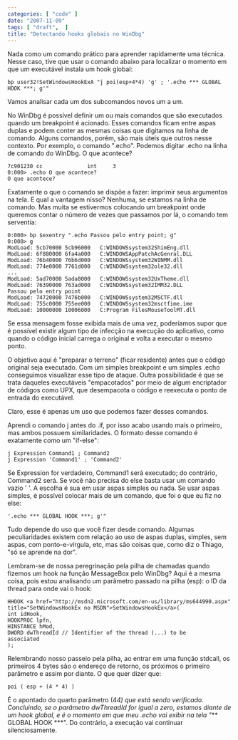 ```yaml
---
categories: [ "code" ]
date: "2007-11-09"
tags: [ "draft",  ]
title: "Detectando hooks globais no WinDbg"
---
```

Nada como um comando prático para aprender rapidamente uma
técnica. Nesse caso, tive que usar o comando abaixo para localizar o
momento em que um executável instala um hook global:

    
    bp user32!SetWindowsHookExA "j poi(esp+4*4) 'g' ; '.echo *** GLOBAL
    HOOK ***; g'"

Vamos analisar cada um dos subcomandos novos um a um.

No WinDbg é possível definir um ou mais comandos que são executados
quando um breakpoint é acionado. Esses comandos ficam entre aspas duplas
e podem conter as mesmas coisas que digitamos na linha de comando. Alguns
comandos, porém, são mais úteis que outros nesse contexto. Por exemplo,
o comando ".echo". Podemos digitar .echo na linha de comando do WinDbg. O
que acontece?

    
    7c901230 cc              int     3
    0:000> .echo O que acontece?
    O que acontece?

Exatamente o que o comando se dispõe a fazer: imprimir seus argumentos
na tela. E qual a vantagem nisso? Nenhuma, se estamos na linha de
comando. Mas muita se estivermos colocando um breakpoint onde queremos
contar o número de vezes que passamos por lá, o comando tem serventia:

    
    0:000> bp $exentry ".echo Passou pelo entry point; g"
    0:000> g
    ModLoad: 5cb70000 5cb96000   C:WINDOWSsystem32ShimEng.dll
    ModLoad: 6f880000 6fa4a000   C:WINDOWSAppPatchAcGenral.DLL
    ModLoad: 76b40000 76b6d000   C:WINDOWSsystem32WINMM.dll
    ModLoad: 774e0000 7761d000   C:WINDOWSsystem32ole32.dll
    ...
    ModLoad: 5ad70000 5ada8000   C:WINDOWSsystem32UxTheme.dll
    ModLoad: 76390000 763ad000   C:WINDOWSsystem32IMM32.DLL
    Passou pelo entry point
    ModLoad: 74720000 7476b000   C:WINDOWSsystem32MSCTF.dll
    ModLoad: 755c0000 755ee000   C:WINDOWSsystem32msctfime.ime
    ModLoad: 10000000 10006000   C:Program FilesMouseToolMT.dll

Se essa mensagem fosse exibida mais de uma vez, poderíamos supor que é
possível existir algum tipo de infecção na execução do aplicativo,
como quando o código inicial carrega o original e volta a executar o
mesmo ponto.

O objetivo aqui é "preparar o terreno" (ficar residente) antes que o
código original seja executado. Com um simples breakpoint e um simples
.echo conseguimos visualizar esse tipo de ataque. Outra possibilidade
é que se trata daqueles executáveis "empacotados" por meio de algum
encriptador de códigos como UPX, que desempacota o código e reexecuta
o ponto de entrada do executável.

Claro, esse é apenas um uso que podemos fazer desses comandos.

Aprendi o comando j antes do .if, por isso acabo usando mais o primeiro,
mas ambos possuem similaridades. O formato desse comando é exatamente
como um "if-else":

    
    j Expression Command1 ; Command2
    j Expression 'Command1' ; 'Command2'

Se Expression for verdadeiro, Command1 será executado; do contrário,
Command2 será. Se você não precisa do else basta usar um comando
vazio ' '. A escolha é sua em usar aspas simples ou nada. Se usar aspas
simples, é possível colocar mais de um comando, que foi o que eu fiz
no else:

    
    '.echo *** GLOBAL HOOK ***; g'"

Tudo depende do uso que você fizer desde comando. Algumas peculiaridades
existem com relação ao uso de aspas duplas, simples, sem aspas,
com ponto-e-vírgula, etc, mas são coisas que, como diz o Thiago,
"só se aprende na dor".

Lembram-se de nossa peregrinação pela pilha de chamadas quando fizemos
um hook na função MessageBox pelo WinDbg? Aqui é a mesma coisa, pois
estou analisando um parâmetro passado na pilha (esp): o ID da thread
para onde vai o hook:

    
    HHOOK <a href="http://msdn2.microsoft.com/en-us/library/ms644990.aspx"
    title="SetWindowsHookEx no MSDN">SetWindowsHookEx</a>(
	int idHook,
	HOOKPROC lpfn,
	HINSTANCE hMod,
	DWORD dwThreadId // Identifier of the thread (...) to be
	associated
	);

Relembrando nosso passeio pela pilha, ao entrar em uma função stdcall,
os primeiros 4 bytes são o endereço de retorno, os próximos o primeiro
parâmetro e assim por diante. O que quer dizer que:

    
    poi ( esp + (4 * 4) )

É o apontado do quarto parâmetro (4*4) que está sendo
verificado. Concluindo, se o parâmetro dwThreadId for igual a zero,
estamos diante de um hook global, e é o momento em que meu .echo vai
exibir na tela "*** GLOBAL HOOK ***". Do contrário, a execução vai
continuar silenciosamente.
